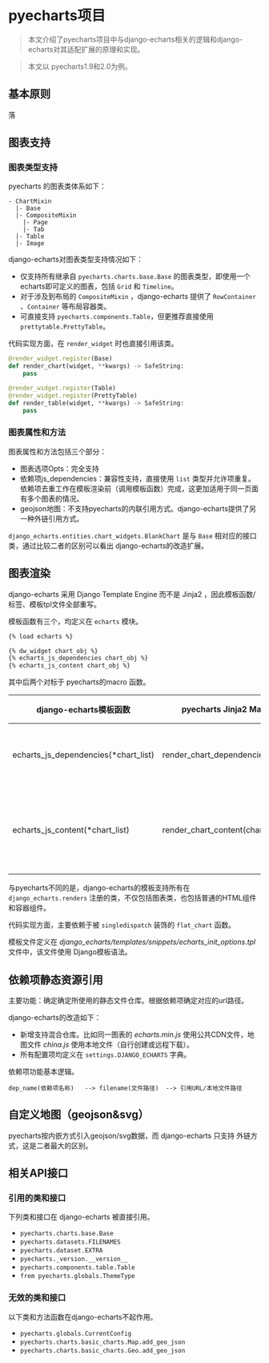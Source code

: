# pyecharts项目

> 本文介绍了pyecharts项目中与django-echarts相关的逻辑和django-echarts对其适配扩展的原理和实现。

> 本文以 pyecharts1.9和2.0为例。

## 基本原则

落

## 图表支持

### 图表类型支持

pyecharts 的图表类体系如下：

```
- ChartMixin
  |- Base
  |- CompositeMixin
    |- Page
    |- Tab
  |- Table
  |- Image
```



django-echarts对图表类型支持情况如下：

- 仅支持所有继承自 `pyecharts.charts.base.Base` 的图表类型，即使用一个echarts即可定义的图表，包括 `Grid` 和 `Timeline`。
- 对于涉及到布局的 `CompositeMixin` ，django-echarts 提供了 `RowContainer` 、`Container` 等布局容器类。
- 可直接支持 `pyecharts.components.Table`，但更推荐直接使用 `prettytable.PrettyTable`。

代码实现方面，在 `render_widget` 时也直接引用该类。

```python
@render_widget.register(Base)
def render_chart(widget, **kwargs) -> SafeString:
    pass

@render_widget.register(Table)
@render_widget.register(PrettyTable)
def render_table(widget, **kwargs) -> SafeString:
    pass
```

### 图表属性和方法

图表属性和方法包括三个部分：

- 图表选项Opts：完全支持
- 依赖项js_dependencies：兼容性支持，直接使用 `list` 类型并允许项重复。依赖项去重工作在模板渲染前（调用模板函数）完成，这更加适用于同一页面有多个图表的情况。
- geojson地图：不支持pyecharts的内联引用方式。django-echarts提供了另一种外链引用方式。

`django_echarts.entities.chart_widgets.BlankChart` 是与 `Base` 相对应的接口类，通过比较二者的区别可以看出 django-echarts的改造扩展。

## 图表渲染

django-echarts 采用 Django Template Engine 而不是 Jinja2 ，因此模板函数/标签、模板tpl文件全部重写。

模板函数有三个，均定义在 `echarts` 模块。

```html
{% load echarts %}

{% dw_widget chart_obj %}
{% echarts_js_dependencies chart_obj %}
{% echarts_js_content chart_obj %}
```

其中后两个对标于 pyecharts的macro 函数。

| django-echarts模板函数               | pyecharts Jinja2 Macro           | 说明           |
| ------------------------------------ | -------------------------------- | -------------- |
| echarts_js_dependencies(*chart_list) | render_chart_dependencies(chart) | 渲染依赖项     |
| echarts_js_content(*chart_list)      | render_chart_content(chart)      | 渲染初始化脚本 |

与pyecharts不同的是，django-echarts的模板支持所有在 `django_echarts.renders` 注册的类，不仅包括图表类，也包括普通的HTML组件和容器组件。

代码实现方面，主要依赖于被 `singledispatch` 装饰的 `flat_chart` 函数。

模板文件定义在 *django_echarts/templates/snippets/echarts_init_options.tpl* 文件中，该文件使用 Django模板语法。

## 依赖项静态资源引用

主要功能：确定确定所使用的静态文件仓库。根据依赖项确定对应的url路径。

django-echarts的改造如下：

- 新增支持混合仓库。比如同一图表的 *echarts.min.js* 使用公共CDN文件，地图文件 *china.js* 使用本地文件（自行创建或远程下载）。
- 所有配置项均定义在 `settings.DJANGO_ECHARTS` 字典。

依赖项功能基本逻辑。

```
dep_name(依赖项名称)   --> filename(文件路径)  --> 引用URL/本地文件路径
```



## 自定义地图（geojson&svg）

pyecharts按内嵌方式引入geojson/svg数据，而 django-echarts 只支持 外链方式，这是二者最大的区别。

## 相关API接口

### 引用的类和接口

下列类和接口在 django-echarts 被直接引用。

- `pyecharts.charts.base.Base`
- `pyecharts.datasets.FILENAMES`
- `pyecharts.dataset.EXTRA`
- `pyecharts._version.__version__`
- `pyecharts.components.table.Table`
- `from pyecharts.globals.ThemeType`

### 无效的类和接口

以下类和方法函数在django-echarts不起作用。

- `pyecharts.globals.CurrentConfig`
- `pyecharts.charts.basic_charts.Map.add_geo_json`
- `pyecharts.charts.basic_charts.Geo.add_geo_json`
